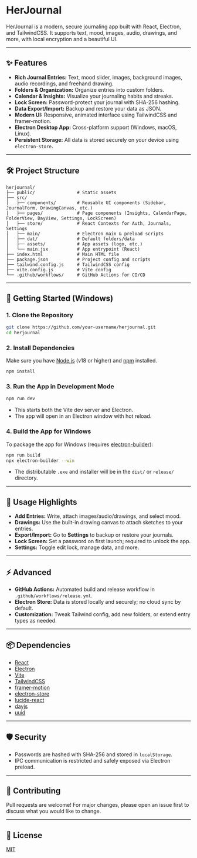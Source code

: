 # HerJournal

HerJournal is a modern, secure journaling app built with React, Electron, and TailwindCSS. It supports text, mood, images, audio, drawings, and more, with local encryption and a beautiful UI.

---

## ✨ Features

- **Rich Journal Entries:** Text, mood slider, images, background images, audio recordings, and freehand drawing.
- **Folders & Organization:** Organize entries into custom folders.
- **Calendar & Insights:** Visualize your journaling habits and streaks.
- **Lock Screen:** Password-protect your journal with SHA-256 hashing.
- **Data Export/Import:** Backup and restore your data as JSON.
- **Modern UI:** Responsive, animated interface using TailwindCSS and framer-motion.
- **Electron Desktop App:** Cross-platform support (Windows, macOS, Linux).
- **Persistent Storage:** All data is stored securely on your device using `electron-store`.

---

## 🛠️ Project Structure

```
herjournal/
├── public/                # Static assets
├── src/
│   ├── components/        # Reusable UI components (Sidebar, JournalForm, DrawingCanvas, etc.)
│   ├── pages/             # Page components (Insights, CalendarPage, FolderView, DayView, Settings, LockScreen)
│   ├── store/             # React Contexts for Auth, Journals, Settings
│   ├── main/              # Electron main & preload scripts
│   ├── dat/               # Default folders/data
│   ├── assets/            # App assets (logo, etc.)
│   └── main.jsx           # App entrypoint (React)
├── index.html             # Main HTML file
├── package.json           # Project config and scripts
├── tailwind.config.js     # TailwindCSS config
├── vite.config.js         # Vite config
└── .github/workflows/     # GitHub Actions for CI/CD
```

---

## 🚀 Getting Started (Windows)

### 1. Clone the Repository

```sh
git clone https://github.com/your-username/herjournal.git
cd herjournal
```

### 2. Install Dependencies

Make sure you have [Node.js](https://nodejs.org/) (v18 or higher) and [npm](https://www.npmjs.com/) installed.

```sh
npm install
```

### 3. Run the App in Development Mode

```sh
npm run dev
```
- This starts both the Vite dev server and Electron.
- The app will open in an Electron window with hot reload.

### 4. Build the App for Windows

To package the app for Windows (requires [electron-builder](https://www.electron.build/)):

```sh
npm run build
npx electron-builder --win
```

- The distributable `.exe` and installer will be in the `dist/` or `release/` directory.

---

## 📝 Usage Highlights

- **Add Entries:** Write, attach images/audio/drawings, and select mood.
- **Drawings:** Use the built-in drawing canvas to attach sketches to your entries.
- **Export/Import:** Go to **Settings** to backup or restore your journals.
- **Lock Screen:** Set a password on first launch; required to unlock the app.
- **Settings:** Toggle edit lock, manage data, and more.

---

## ⚡️ Advanced

- **GitHub Actions:** Automated build and release workflow in `.github/workflows/release.yml`.
- **Electron Store:** Data is stored locally and securely; no cloud sync by default.
- **Customization:** Tweak Tailwind config, add new folders, or extend entry types as needed.

---

## 📦 Dependencies

- [React](https://react.dev/)
- [Electron](https://www.electronjs.org/)
- [Vite](https://vitejs.dev/)
- [TailwindCSS](https://tailwindcss.com/)
- [framer-motion](https://www.framer.com/motion/)
- [electron-store](https://github.com/sindresorhus/electron-store)
- [lucide-react](https://lucide.dev/)
- [dayjs](https://day.js.org/)
- [uuid](https://www.npmjs.com/package/uuid)

---

## 🛡️ Security

- Passwords are hashed with SHA-256 and stored in `localStorage`.
- IPC communication is restricted and safely exposed via Electron preload.

---

## 🤝 Contributing

Pull requests are welcome! For major changes, please open an issue first to discuss what you would like to change.

---

## 📄 License

[MIT](LICENSE)
